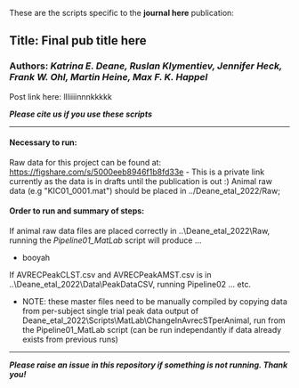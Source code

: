 These are the scripts specific to the **journal here** publication:

## Title: Final pub title here
### Authors: ***Katrina E. Deane, Ruslan Klymentiev, Jennifer Heck, Frank W. Ohl, Martin Heine, Max F. K. Happel***
Post link here: llliiiinnnkkkkk

***Please cite us if you use these scripts***

___

#### Necessary to run:
Raw data for this project can be found at: https://figshare.com/s/5000eeb8946f1b8fd33e - This is a private link currently as the data is in drafts until the publication is out :)
Animal raw data (e.g "KIC01_0001.mat") should be placed in ../Deane_etal_2022/Raw;

#### Order to run and summary of steps:

If animal raw data files are placed correctly in ..\Deane_etal_2022\Raw, running the *Pipeline01_MatLab* script will produce ...
* booyah

If AVRECPeakCLST.csv and AVRECPeakAMST.csv is in ..\Deane_etal_2022\Data\PeakDataCSV\, running Pipeline02 ... etc. 
* NOTE: these master files need to be manually compiled by copying data from per-subject single trial peak data output of Deane_etal_2022\Scripts\MatLab\ChangeInAvrecSTperAnimal, run from the Pipeline01_MatLab script (can be run independantly if data already exists from previous runs)

___

***Please raise an issue in this repository if something is not running. Thank you!***
